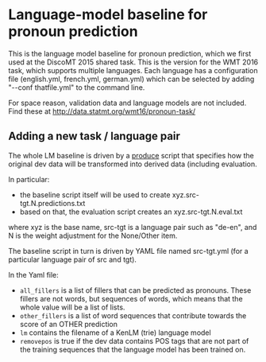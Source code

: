 Language-model baseline for pronoun prediction
==============================================

This is the language model baseline for pronoun prediction, which we
first used at the DiscoMT 2015 shared task. This is the version for
the WMT 2016 task, which supports multiple languages. Each language
has a configuration file (english.yml, french.yml, german.yml)
which can be selected by adding "--conf thatfile.yml" to the command
line.

For space reason, validation data and language models are not included.
Find these at http://data.statmt.org/wmt16/pronoun-task/

Adding a new task / language pair
---------------------------------

The whole LM baseline is driven by a [produce](https://github.com/texttheater/produce) script that specifies how the original dev data will be transformed into derived data (including evaluation.

In particular:
 * the baseline script itself will be used to create xyz.src-tgt.N.predictions.txt
 * based on that, the evaluation script creates an xyz.src-tgt.N.eval.txt

where xyz is the base name, src-tgt is a language pair such as "de-en", and
N is the weight adjustment for the None/Other item.

The baseline script in turn is driven by YAML file named src-tgt.yml (for a
particular language pair of src and tgt).

In the Yaml file:
 * `all_fillers` is a list of fillers that can be predicted as pronouns. These
   fillers are not words, but sequences of words, which means that the whole
   value will be a list of lists.
 * `other_fillers` is a list of word sequences that contribute towards the
   score of an OTHER prediction
 * `lm` contains the filename of a KenLM (trie) language model
 * `removepos` is true if the dev data contains POS tags that are not part
   of the training sequences that the language model has been trained on.


